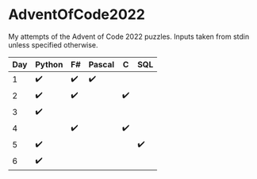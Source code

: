 # AdventOfCode2022
My attempts of the Advent of Code 2022 puzzles. 
Inputs taken from stdin unless specified otherwise.

|Day|Python|F#|Pascal|C|SQL|
|-|-|-|-|-|-|
|1|✔️|✔️|✔️|||
|2|✔️|✔️||✔️||
|3|✔️|||||
|4||✔️||✔️||
|5|✔️||||✔️|
|6|✔️|||||
